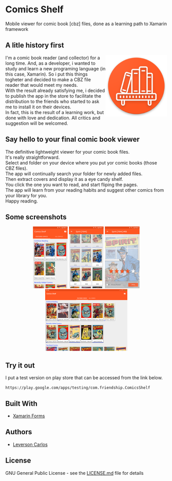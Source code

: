 # Comics Shelf

Mobile viewer for comic book [cbz] files, done as a learning path to Xamarin framework

## A litle history first

<img src="./resources/AppIcon/Android icon.png" 
   title="Logo" width="192" height="192" align="right"/>

I'm a comic book reader (and collector) for a long time. And, as a developer, i wanted to study and learn a new programing language (in this case, Xamarin). So i put this things togheter and decided to make a CBZ file reader that would meet my needs.  
With the result already satisfying me, i decided to publish the app in the store to facilitate the distribution to the friends who started to ask me to install it on their devices.  
In fact, this is the result of a learning work, but done with love and dedication. All critics and suggestion will be welcomed. 

## Say hello to your final comic book viewer

The definitive lightweight viewer for your comic book files.  
It's really straightforward.  
Select and folder on your device where you put yor comic books (those CBZ files).  
The app will continually search your folder for newly added files.  
Then extract covers and display it as a eye candy shelf.  
You click the one you want to read, and start fliping the pages.  
The app will learn from your reading habits and suggest other comics from your library for you.  
Happy reading. 

## Some screenshots

<p align="center">
  <img src="./resources/Screenshots/PhoneFeatured.png" 
     title="Phone Featured" width="108" height="192" />
  <img src="./resources/Screenshots/PhoneCollection.png" 
     title="Phone Collection" width="108" height="192" />  
  <img src="./resources/Screenshots/PhoneOpened.png" 
     title="Phone Opened" width="108" height="192" />  
  <img src="./resources/Screenshots/TabletFeatured.png" 
     title="Tablet Featured" width="256" height="192" />    
</p>

## Try it out

I put a test version on play store that can be accessed from the link below. 

```
https://play.google.com/apps/testing/com.friendship.ComicsShelf
```

## Built With

* [Xamarin Forms](https://docs.microsoft.com/pt-br/xamarin/xamarin-forms)

## Authors

* [Leverson Carlos](https://github.com/LeversonCarlos)

## License

GNU General Public License - see the [LICENSE.md](LICENSE.md) file for details
